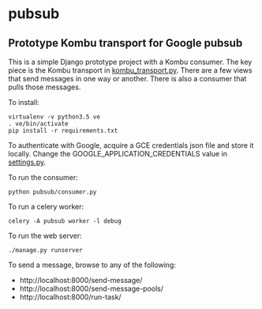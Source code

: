 # pubsub
Prototype Kombu transport for Google pubsub
-------------------------------------------

This is a simple Django prototype project with a Kombu consumer. The key piece is the Kombu transport in
[kombu_transport.py](pubsub/kombu_transport.py). There are a few views that
send messages in one way or another. There is also a consumer that pulls those messages.

To install:

    virtualenv -v python3.5 ve
    . ve/bin/activate
    pip install -r requirements.txt

To authenticate with Google, acquire a GCE credentials json file and store it
locally. Change the GOOGLE_APPLICATION_CREDENTIALS value in
[settings.py](pubsub/settings.py).

To run the consumer:

    python pubsub/consumer.py

To run a celery worker:

    celery -A pubsub worker -l debug    

To run the web server:

    ./manage.py runserver

To send a message, browse to any of the following:
* http://localhost:8000/send-message/
* http://localhost:8000/send-message-pools/
* http://localhost:8000/run-task/
